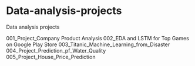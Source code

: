 # Data-analysis-projects
Data analysis projects

001_Project_Company Product Analysis
002_EDA and LSTM for Top Games on Google Play Store
003_Titanic_Machine_Learning_from_Disaster
004_Project_Prediction_pf_Water_Quality
005_Project_House_Price_Prediction

